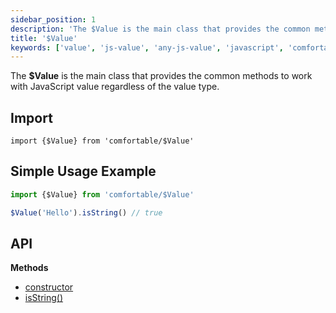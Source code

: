 ```yaml
---
sidebar_position: 1
description: 'The $Value is the main class that provides the common methods to work with JavaScript value regardless of the value type․'
title: '$Value'
keywords: ['value', 'js-value', 'any-js-value', 'javascript', 'comfortable', 'comfort', 'util', 'utils', 'utility', 'utilities', 'extras', 'helpers', 'stdlib', 'boost', 'oop', 'oop-in-javascript', 'object-oriented-programming', 'oop-principles', 'object-oriented']
---
```


The **$Value** is the main class that provides the common methods to work with JavaScript value regardless of the value type․

## Import

```
import {$Value} from 'comfortable/$Value'
```

## Simple Usage Example

```js
import {$Value} from 'comfortable/$Value'

$Value('Hello').isString() // true
```

## API

**Methods**

- [constructor](./constructor)
- [isString()](./isString)
